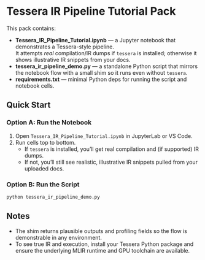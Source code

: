 
# Tessera IR Pipeline Tutorial Pack

This pack contains:
- **Tessera_IR_Pipeline_Tutorial.ipynb** — a Jupyter notebook that demonstrates a Tessera-style pipeline.  
  It attempts *real* compilation/IR dumps if `tessera` is installed; otherwise it shows illustrative IR snippets from your docs.
- **tessera_ir_pipeline_demo.py** — a standalone Python script that mirrors the notebook flow with a small shim so it runs even without `tessera`.
- **requirements.txt** — minimal Python deps for running the script and notebook cells.

## Quick Start

### Option A: Run the Notebook
1. Open `Tessera_IR_Pipeline_Tutorial.ipynb` in JupyterLab or VS Code.
2. Run cells top to bottom.  
   - If `tessera` is installed, you’ll get real compilation and (if supported) IR dumps.  
   - If not, you’ll still see realistic, illustrative IR snippets pulled from your uploaded docs.

### Option B: Run the Script
```bash
python tessera_ir_pipeline_demo.py
```

## Notes
- The shim returns plausible outputs and profiling fields so the flow is demonstrable in any environment.
- To see true IR and execution, install your Tessera Python package and ensure the underlying MLIR runtime and GPU toolchain are available.
